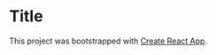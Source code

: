 # Title

This project was bootstrapped with [Create React App](https://github.com/facebook/create-react-app).

